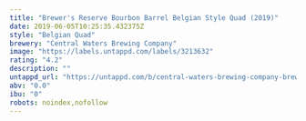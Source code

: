 ```yaml
---
title: "Brewer's Reserve Bourbon Barrel Belgian Style Quad (2019)"
date: 2019-06-05T10:25:35.432375Z
style: "Belgian Quad"
brewery: "Central Waters Brewing Company"
image: "https://labels.untappd.com/labels/3213632"
rating: "4.2"
description: ""
untappd_url: "https://untappd.com/b/central-waters-brewing-company-brewer-s-reserve-bourbon-barrel-belgian-style-quad-2019/3213632"
abv: "0.0"
ibu: "0"
robots: noindex,nofollow
---
```


